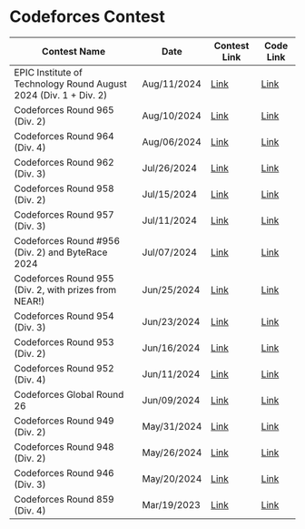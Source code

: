 # Codeforces Contest

| Contest Name | Date | Contest Link | Code Link |
|--------------|------|--------------|-----------|
| EPIC Institute of Technology Round August 2024 (Div. 1 + Div. 2) | Aug/11/2024 |[Link](https://codeforces.com/contest/2002)|[Link](https://github.com/RaihanulIslamNahid/Codeforces/tree/main/EPIC%20Institute%20of%20Technology%20Round%20August%202024%20(Div.%201%20%2B%20Div.%202))|
| Codeforces Round 965 (Div. 2) | Aug/10/2024 |[Link](https://codeforces.com/contest/1998)|[Link](https://github.com/RaihanulIslamNahid/Codeforces/tree/main/%20Codeforces%20Round%20965%20(Div.%202))|
| Codeforces Round 964 (Div. 4) | Aug/06/2024 | [Link](https://codeforces.com/contest/1999) |[Link](https://github.com/RaihanulIslamNahid/Codeforces/tree/main/%20Codeforces%20Round%20964%20(Div.%204))|
| Codeforces Round 962 (Div. 3) | Jul/26/2024 | [Link](https://codeforces.com/contest/1996) | [Link](https://github.com/RaihanulIslamNahid/Codeforces/tree/main/Codeforces%20Round%20962%20(Div.%203)) |
| Codeforces Round 958 (Div. 2) | Jul/15/2024 | [Link](https://codeforces.com/contest/1988) | [Link](https://github.com/RaihanulIslamNahid/Codeforces/tree/main/%20Codeforces%20Round%20958%20(Div.%202)) |
| Codeforces Round 957 (Div. 3) | Jul/11/2024 | [Link](https://codeforces.com/contest/1992) | [Link](https://github.com/RaihanulIslamNahid/Codeforces/tree/main/Codeforces%20Round%20957%20(Div.%203)) |
| Codeforces Round #956 (Div. 2) and ByteRace 2024 | Jul/07/2024 | [Link](https://codeforces.com/contest/1983) | [Link](https://github.com/RaihanulIslamNahid/Codeforces/tree/main/Codeforces%20Round%20%23956%20(Div.%202)%20and%20ByteRace%202024) |
| Codeforces Round 955 (Div. 2, with prizes from NEAR!) | Jun/25/2024 | [Link](https://codeforces.com/contest/1982) | [Link](https://github.com/RaihanulIslamNahid/Codeforces/tree/main/Codeforces%20Round%20955%20(Div.%202%2C%20with%20prizes%20from%20NEAR!)) |
| Codeforces Round 954 (Div. 3) | Jun/23/2024 | [Link](https://codeforces.com/contest/1986) | [Link](https://github.com/RaihanulIslamNahid/Codeforces/tree/main/Codeforces%20Round%20954%20(Div.%203)) |
| Codeforces Round 953 (Div. 2) | Jun/16/2024 | [Link](https://codeforces.com/contest/1985) | [Link](https://github.com/RaihanulIslamNahid/Codeforces/tree/main/Codeforces%20Round%20953%20(Div.%202)) |
| Codeforces Round 952 (Div. 4) | Jun/11/2024 | [Link](https://codeforces.com/contest/1985) | [Link](https://github.com/RaihanulIslamNahid/Codeforces/tree/main/Codeforces%20Round%20952%20(Div.%204)) |
| Codeforces Global Round 26 | Jun/09/2024 | [Link](https://codeforces.com/contest/1984) | [Link](https://github.com/RaihanulIslamNahid/Codeforces/tree/main/Codeforces%20Global%20Round%2026) |
| Codeforces Round 949 (Div. 2) | May/31/2024 | [Link](https://codeforces.com/contest/1981) | [Link](https://github.com/RaihanulIslamNahid/Codeforces/tree/main/Codeforces%20Round%20949%20(Div.%202)) |
| Codeforces Round 948 (Div. 2) | May/26/2024 | [Link](https://codeforces.com/contest/1977) | [Link](https://github.com/RaihanulIslamNahid/Codeforces/tree/main/Codeforces%20Round%20948%20(Div.%202)) |
| Codeforces Round 946 (Div. 3) | May/20/2024 | [Link](https://codeforces.com/contest/1974) | [Link](https://github.com/RaihanulIslamNahid/Codeforces/tree/main/Codeforces%20Round%20946%20(Div.%203)) |
| Codeforces Round 859 (Div. 4) | Mar/19/2023 | [Link](https://codeforces.com/contest/1807) | [Link](https://github.com/raihanulislam00/Codeforces/tree/main/Codeforces%20Round%20859%20(Div.%204)) |
